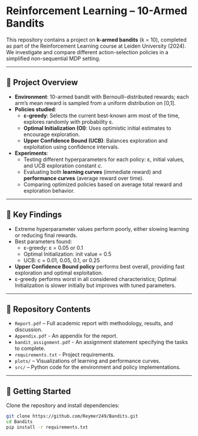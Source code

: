 # Reinforcement Learning – 10-Armed Bandits

This repository contains a project on **k-armed bandits** (k = 10), completed as part of the Reinforcement Learning course at Leiden University (2024).  
We investigate and compare different action-selection policies in a simplified non-sequential MDP setting.

---

## 📖 Project Overview
- **Environment**: 10-armed bandit with Bernoulli-distributed rewards; each arm’s mean reward is sampled from a uniform distribution on [0,1].  
- **Policies studied**:
  - **ε-greedy**: Selects the current best-known arm most of the time, explores randomly with probability ε.  
  - **Optimal Initialization (OI)**: Uses optimistic initial estimates to encourage exploration.  
  - **Upper Confidence Bound (UCB)**: Balances exploration and exploitation using confidence intervals.  
- **Experiments**:
  - Testing different hyperparameters for each policy: ε, initial values, and UCB exploration constant *c*.  
  - Evaluating both **learning curves** (immediate reward) and **performance curves** (average reward over time).  
  - Comparing optimized policies based on average total reward and exploration behavior.

---

## 🔑 Key Findings
- Extreme hyperparameter values perform poorly, either slowing learning or reducing final rewards.  
- Best parameters found:  
  - ε-greedy: ε = 0.05 or 0.1  
  - Optimal Initialization: init value = 0.5  
  - UCB: c = 0.01, 0.05, 0.1, or 0.25  
- **Upper Confidence Bound policy** performs best overall, providing fast exploration and optimal exploitation.  
- ε-greedy performs worst in all considered characteristics; Optimal Initialization is slower initially but improves with tuned parameters.

---

## 📂 Repository Contents
- `Report.pdf` – Full academic report with methodology, results, and discussion.
- `Appendix.pdf` - An appendix for the report.
- `bandit_assignment.pdf` - An assignment statement specifying the tasks to complete.
- `requirements.txt` - Project requirements.
- `plots/` – Visualizations of learning and performance curves.  
- `src/` – Python code for the environment and policy implementations.  

---

## 🚀 Getting Started
Clone the repository and install dependencies:

```bash
git clone https://github.com/Reymer249/Bandits.git
cd Bandits
pip install -r requirements.txt
